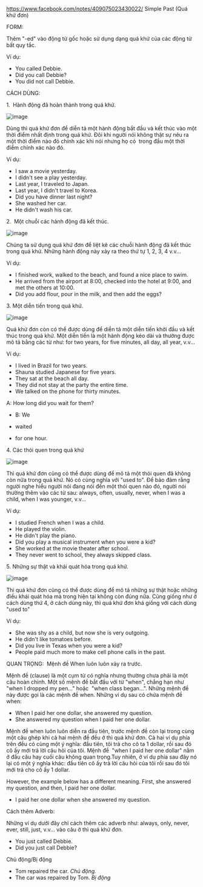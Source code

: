 
https://www.facebook.com/notes/409075023430022/
Simple Past (Quá khứ đơn)

FORM:

Thêm "-ed" vào động từ gốc hoặc sử dụng dạng quá khứ của các động từ bất quy tắc.

Ví dụ:

-   You called Debbie.
-   Did you call Debbie?
-   You did not call Debbie.

CÁCH DÙNG:

1\.  Hành động đã hoàn thành trong quá khứ.

![image](https://scontent.fhan17-1.fna.fbcdn.net/v/t39.30808-6/454033047_8000079373406458_4217554956186972699_n.jpg?_nc_cat=100&ccb=1-7&_nc_sid=350b3d&_nc_ohc=UY9AACBbPw8Q7kNvgFzCm7h&_nc_zt=23&_nc_ht=scontent.fhan17-1.fna&_nc_gid=As1koKGKEjfiC69JGhmleTv&oh=00_AYDo_lmU9ixN_utUYZ7FAMqmQvQYI839-Tt6fawOyXVjcg&oe=6761AECE)

Dùng thì quá khứ đơn để diễn tả một hành động bắt đầu và kết thúc vào một thời điểm nhất định trong quá khứ. Đôi khi người nói không thật sự nêu ra một thời điểm nào đó chính xác khi nói nhưng họ có  trong đầu một thời điểm chính xác nào đó.

Ví dụ:

-   I saw a movie yesterday.
-   I didn't see a play yesterday.
-   Last year, I traveled to Japan.
-   Last year, I didn't travel to Korea.
-   Did you have dinner last night?
-   She washed her car.
-   He didn't wash his car.

2\.  Một chuỗi các hành động đã kết thúc.

![image](https://scontent.fhan17-1.fna.fbcdn.net/v/t39.30808-6/453770481_8000079960073066_3334290672550735931_n.jpg?_nc_cat=101&ccb=1-7&_nc_sid=350b3d&_nc_ohc=KZTrY5GBkugQ7kNvgFnlm6C&_nc_zt=23&_nc_ht=scontent.fhan17-1.fna&_nc_gid=As1koKGKEjfiC69JGhmleTv&oh=00_AYBn6G30bE6t96fBHH9R0Kkrw9og-kgBdhnzS8FP0qPnJA&oe=6761C8B2)

Chúng ta sử dụng quá khứ đơn để liệt kê các chuỗi hành động đã kết thúc trong quá khứ. Những hành động này xảy ra theo thứ tự 1, 2, 3, 4 v.v...

Ví dụ:

-   I finished work, walked to the beach, and found a nice place to swim.
-   He arrived from the airport at 8:00, checked into the hotel at 9:00, and met the others at 10:00.
-   Did you add flour, pour in the milk, and then add the eggs?

3\. Một diễn tiến trong quá khứ. 

![image](https://scontent.fhan17-1.fna.fbcdn.net/v/t39.30808-6/453987073_8000079970073065_4477522216039122031_n.jpg?_nc_cat=108&ccb=1-7&_nc_sid=350b3d&_nc_ohc=Q_patYcOaj4Q7kNvgE6Um4f&_nc_zt=23&_nc_ht=scontent.fhan17-1.fna&_nc_gid=As1koKGKEjfiC69JGhmleTv&oh=00_AYC5MYOi1K68wpTIqTeen_hkYVUAlEW6fgwsGshY7p4Jng&oe=6761BCB7)

Quá khứ đơn còn có thể được dùng để diễn tả một diễn tiến khởi đầu và kết thúc trong quá khứ. Một diễn tiến là một hành động kéo dài và thường được mô tả bằng các từ như: for two years, for five minutes, all day, all year, v.v...

Ví dụ:

-   I lived in Brazil for two years.
-   Shauna studied Japanese for five years.
-   They sat at the beach all day.
-   They did not stay at the party the entire time.
-   We talked on the phone for thirty minutes.

A: How long did you wait for them?

-   B: We

-   waited

-   for one hour.

4\. Các thói quen trong quá khứ

![image](https://scontent.fhan17-1.fna.fbcdn.net/v/t39.30808-6/453874403_8000079963406399_969164925013001863_n.jpg?_nc_cat=100&ccb=1-7&_nc_sid=350b3d&_nc_ohc=uqKA0BE3rewQ7kNvgH1IVFj&_nc_zt=23&_nc_ht=scontent.fhan17-1.fna&_nc_gid=As1koKGKEjfiC69JGhmleTv&oh=00_AYACyaBIsNqT15BE2lgqg6uua2G6pLa2gNgODc-wsSvnQg&oe=6761AE0D)

Thì quá khứ đơn cũng có thể được dùng để mô tả một thói quen đã không còn nữa trong quá khứ. Nó có cùng nghĩa với "used to". Để bảo đảm rằng người nghe hiểu người nói đang nói đến một thói quen nào đó, người nói thường thêm vào các từ sau: always, often, usually, never, when I was a child, when I was younger, v.v...

Ví dụ:

-   I studied French when I was a child.
-   He played the violin.
-   He didn't play the piano.
-   Did you play a musical instrument when you were a kid?
-   She worked at the movie theater after school.
-   They never went to school, they always skipped class.

5\. Những sự thật và khái quát hóa trong quá khứ.

![image](https://scontent.fhan17-1.fna.fbcdn.net/v/t39.30808-6/453981226_8000079946739734_7650458478692316905_n.jpg?_nc_cat=108&ccb=1-7&_nc_sid=350b3d&_nc_ohc=V2USf-mS2SEQ7kNvgGXisOM&_nc_zt=23&_nc_ht=scontent.fhan17-1.fna&_nc_gid=As1koKGKEjfiC69JGhmleTv&oh=00_AYAcEUx7mrCxrRPLU6C5VNneSCea-fcKOxVihhyqHVWJ7A&oe=6761CD51)

Thì quá khứ đơn cũng có thể được dùng để mô tả những sự thật hoặc những điều khái quát hóa mà trong hiện tại không còn đúng nữa. Cũng giống như ở cách dùng thứ 4, ở cách dùng này, thì quá khứ đơn khá giống với cách dùng "used to"

Ví dụ:

-   She was shy as a child, but now she is very outgoing.
-   He didn't like tomatoes before.
-   Did you live in Texas when you were a kid?
-   People paid much more to make cell phone calls in the past.

QUAN TRỌNG:  Mệnh đề When luôn luôn xảy ra trước.

Mệnh đề (clause) là một cụm từ có nghĩa nhưng thường chưa phải là một câu hoàn chỉnh. Một số mệnh đề bắt đầu với từ "when", chẳng hạn như "when I dropped my pen..." hoặc  "when class began...". Những mệnh đề này được gọi là các mệnh đề when. Những ví dụ sau có chứa mệnh đề when:

-   When I paid her one dollar, she answered my question.
-   She answered my question when I paid her one dollar.

Mệnh đề when luôn luôn diễn ra đầu tiên, trước mệnh đề còn lại trong cùng một câu ghép khi cả hai mệnh đề đều ở thì quá khứ đơn. Cả hai ví dụ phía trên đều có cùng một ý nghĩa: đầu tiên, tôi trả cho cô ta 1 dollar, rồi sau đó cô ấy mới trả lời câu hỏi của tôi. Mệnh đề  "when I paid her one dollar" nằm ở đầu câu hay cuối câu không quan trọng.Tuy nhiên, ở ví dụ phía sau đây nó lại có một ý nghĩa khác: đầu tiên cô ấy trả lời câu hỏi của tôi rồi sau đó tôi mới trả cho cô ấy 1 dollar.

However, the example below has a different meaning. First, she answered my question, and then, I paid her one dollar.

-   I paid her one dollar when she answered my question.

Cách thêm Adverb:

Những ví dụ dưới đây chỉ cách thêm các adverb như: always, only, never, ever, still, just, v.v... vào câu ở thì quá khứ đơn.

-   You just called Debbie.
-   Did you just call Debbie?

Chủ động/Bị động

-   Tom repaired the car. *Chủ động.*
-   The car was repaired by Tom. *Bị động*